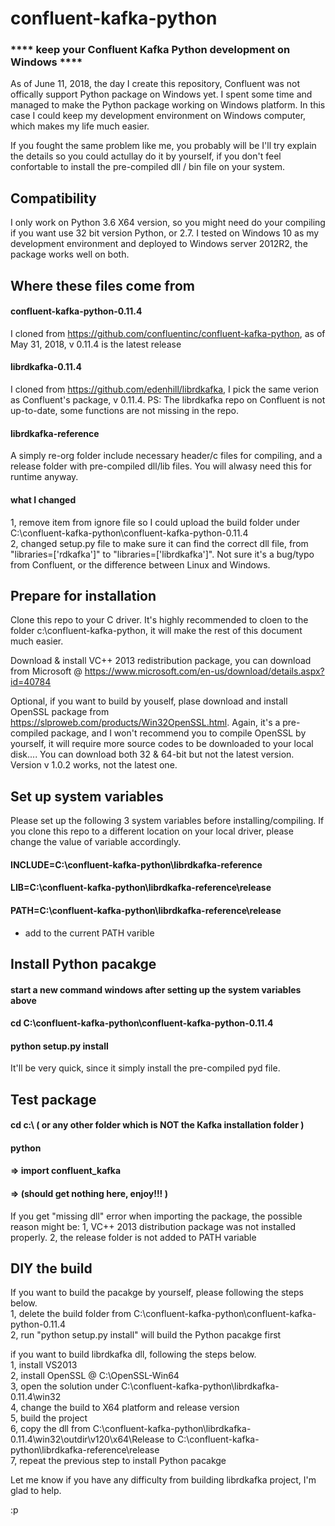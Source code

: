 # confluent-kafka-python
### **** keep your Confluent Kafka Python development on Windows ****

As of June 11, 2018, the day I create this repository, Confluent was not offically support Python package on Windows yet. I spent some time and managed to make the Python package working on Windows platform. In this case I could keep my development environment on Windows computer, which makes my life much easier.

If you fought the same problem like me, you probably will be  I'll try explain the details so you could actullay do it by yourself, if you don't feel confortable to install the pre-compiled dll / bin file on your system.

## Compatibility

I only work on Python 3.6 X64 version, so you might need do your compiling if you want use 32 bit version Python, or 2.7. I tested on Windows 10 as my development environment and deployed to Windows server 2012R2, the package works well on both.

## Where these files come from

#### confluent-kafka-python-0.11.4
I cloned from https://github.com/confluentinc/confluent-kafka-python, as of May 31, 2018, v 0.11.4 is the latest release
#### librdkafka-0.11.4
I cloned from https://github.com/edenhill/librdkafka, I pick the same verion as Confluent's package, v 0.11.4. PS: The librdkafka repo on Confluent is not up-to-date, some functions are not missing in the repo.
#### librdkafka-reference
A simply re-org folder include necessary header/c files for compiling, and a release folder with pre-compiled dll/lib files. You will alwasy need this for runtime anyway. 

#### what I changed
1, remove item from ignore file so I could upload the build folder under C:\confluent-kafka-python\confluent-kafka-python-0.11.4<br>
2, changed setup.py file to make sure it can find the correct dll file, from "libraries=['rdkafka']" to "libraries=['librdkafka']". Not sure it's a bug/typo from Confluent, or the difference between Linux and Windows.


## Prepare for installation

Clone this repo to your C driver. It's highly recommended to cloen to the folder c:\confluent-kafka-python, it will make the rest of this document much easier.

Download & install VC++ 2013 redistribution package, you can download from Microsoft @ https://www.microsoft.com/en-us/download/details.aspx?id=40784

Optional, if you want to build by youself, plase download and install OpenSSL package from https://slproweb.com/products/Win32OpenSSL.html. Again, it's a pre-compiled package, and I won't recommend you to compile OpenSSL by yourself, it will require more source codes to be downloaded to your local disk.... You can download both 32 & 64-bit but not the latest version. Version v 1.0.2 works, not the latest one.

## Set up system variables

Please set up the following 3 system variables before installing/compiling. If you clone this repo to a different location on your local driver, please change the value of variable accordingly.

#### INCLUDE=C:\confluent-kafka-python\librdkafka-reference
#### LIB=C:\confluent-kafka-python\librdkafka-reference\release
#### PATH=C:\confluent-kafka-python\librdkafka-reference\release

* add to the current PATH varible

## Install Python pacakge

#### start a new command windows after setting up the system variables above
#### cd C:\confluent-kafka-python\confluent-kafka-python-0.11.4
#### python setup.py install

It'll be very quick, since it simply install the pre-compiled pyd file.

## Test package

#### cd c:\ ( or any other folder which is NOT the Kafka installation folder )
#### python
#### => import confluent_kafka
#### => (should get nothing here, enjoy!!! )

If you get "missing dll" error when importing the package, the possible reason might be:
1, VC++ 2013 distribution package was not installed properly.
2, the release folder is not added to PATH variable

## DIY the build

If you want to build the pacakge by yourself, please following the steps below.<br>
1, delete the build folder from C:\confluent-kafka-python\confluent-kafka-python-0.11.4<br>
2, run "python setup.py install" will build the Python pacakge first<br>

if you want to build librdkafka dll, following the steps below.<br>
1, install VS2013<br>
2, install OpenSSL @ C:\OpenSSL-Win64<br>
3, open the solution under C:\confluent-kafka-python\librdkafka-0.11.4\win32<br>
4, change the build to X64 platform and release version<br>
5, build the project<br>
6, copy the dll from C:\confluent-kafka-python\librdkafka-0.11.4\win32\outdir\v120\x64\Release to C:\confluent-kafka-python\librdkafka-reference\release<br>
7, repeat the previous step to install Python pacakge<br>

Let me know if you have any difficulty from building librdkafka project, I'm glad to help. 

:p


